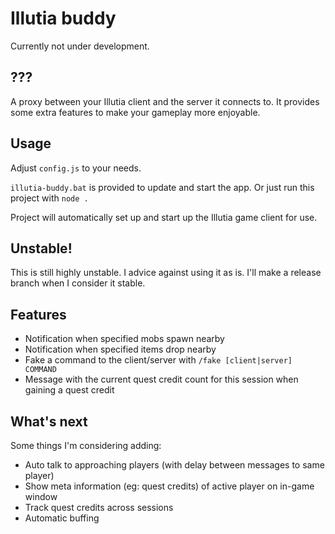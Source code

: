 # Illutia buddy

Currently not under development.

## ???
A proxy between your Illutia client and the server it connects to. It provides some extra features to make your gameplay more enjoyable.


## Usage
Adjust `config.js` to your needs.

`illutia-buddy.bat` is provided to update and start the app. Or just run this project with `node .`

Project will automatically set up and start up the Illutia game client for use.

## Unstable!
This is still highly unstable. I advice against using it as is. I'll make a release branch when I consider it stable.

## Features
* Notification when specified mobs spawn nearby
* Notification when specified items drop nearby
* Fake a command to the client/server with `/fake [client|server] COMMAND`
* Message with the current quest credit count for this session when gaining a quest credit

## What's next
Some things I'm considering adding:

* Auto talk to approaching players (with delay between messages to same player)
* Show meta information (eg: quest credits) of active player on in-game window
* Track quest credits across sessions
* Automatic buffing
